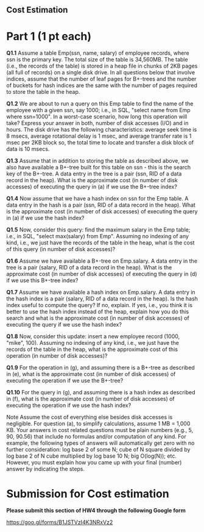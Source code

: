 
## Cost Estimation

# Part 1 (1 pt each)

**Q1.1** Assume a table Emp(ssn, name, salary) of employee records, where ssn is the primary key. The total size of the table is 34,560MB. The table (i.e., the records of the table) is stored in a heap file in chunks of 2KB pages (all full of records) on a single disk drive. In all questions below that involve indices, assume that the number of leaf pages for B+-trees and the number of buckets for hash indices are the same with the number of pages required to store the table in the heap.

**Q1.2** We are about to run a query on this Emp table to find the name of the employee with a given ssn, say 1000; i.e., in SQL, "select name from Emp where ssn=1000". In a worst-case scenario, how long this operation will take? Express your answer in both, number of disk accesses (I/O) and in hours.  The disk drive has the following characteristics: average seek time is 8 msecs, average rotational delay is 1 msec, and average transfer rate is 1 msec per 2KB block so, the total time to locate and transfer a disk block of data is 10 msecs.

**Q1.3** Assume that in addition to storing the table as described above, we also have available a B+-tree built for this table on ssn - this is the search key of the B+-tree. A data entry in the tree is a pair (ssn, RID of a data record in the heap). What is the approximate cost (in number of disk accesses) of executing the query in (a) if we use the B+-tree index? 

**Q1.4** Now assume that we have a hash index on ssn for the Emp table. A data entry in the hash is a pair (ssn, RID of a data record in the heap). What is the approximate cost (in number of disk accesses) of executing the query in (a) if we use the hash index? 

**Q1.5** Now, consider this query: find the maximum salary in the Emp table; i.e., in SQL, "select max(salary) from Emp". Assuming no indexing of any kind, i.e., we just have the records of the table in the heap, what is the cost of this query (in number of disk accesses)?

**Q1.6** Assume we have available a B+-tree on Emp.salary. A data entry in the tree is a pair (salary, RID of a data record in the heap). What is the approximate cost (in number of disk accesses) of executing the query in (d) if we use this B+-tree index?

**Q1.7** Assume we have available a hash index on Emp.salary. A data entry in the hash index is a pair (salary, RID of a data record in the heap). Is the hash index useful to compute the query? If no, explain. If yes, i.e., you think it is better to use the hash index instead of the heap, explain how you do this search and what is the approximate cost (in number of disk accesses) of executing the query if we use the hash index? 

**Q1.8** Now, consider this update: insert a new employee record (1000, "mike", 100). Assuming no indexing of any kind, i.e., we just have the records of the table in the heap, what is the approximate cost of this operation (in number of disk accesses)?

**Q1.9** For the operation in (g), and assuming there is a B+-tree as described in (e), what is the approximate cost (in number of disk accesses) of executing the operation if we use the B+-tree?

**Q1.10** For the query in (g), and assuming there is a hash index as described in (f), what is the approximate cost (in number of disk accesses) of executing the operation if we use the hash index?  


Note
Assume the cost of everything else besides disk accesses is negligible.
For question (a), to simplify calculations, assume 1 MB = 1,000 KB.
Your answers in cost related questions must be plain numbers (e.g., 5, 90, 90.56) that include no formulas and/or computation of any kind. For example, the following types of answers will automatically get zero with no further consideration:  log base 2 of some N; cube of N square divided by log base 2 of N cube multiplied by log base 10 N; big O(log(N)); etc. However, you must explain how you  came up with your final (number) answer by indicating the steps.

# Submission for Cost estimation

**Please submit this section of HW4 through the following Google form**

https://goo.gl/forms/B1JSTVzI4K3NRxVz2